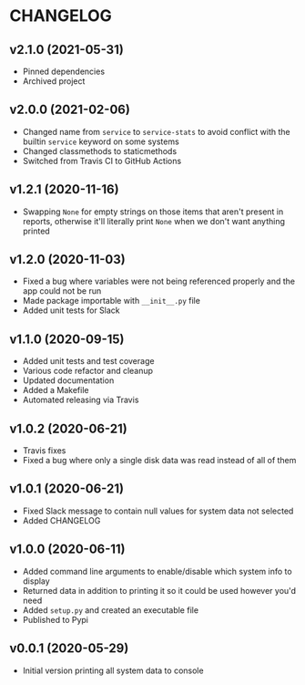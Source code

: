# CHANGELOG

## v2.1.0 (2021-05-31)

* Pinned dependencies
* Archived project

## v2.0.0 (2021-02-06)

* Changed name from `service` to `service-stats` to avoid conflict with the builtin `service` keyword on some systems
* Changed classmethods to staticmethods
* Switched from Travis CI to GitHub Actions

## v1.2.1 (2020-11-16)

* Swapping `None` for empty strings on those items that aren't present in reports, otherwise it'll literally print `None` when we don't want anything printed

## v1.2.0 (2020-11-03)

* Fixed a bug where variables were not being referenced properly and the app could not be run
* Made package importable with `__init__.py` file
* Added unit tests for Slack

## v1.1.0 (2020-09-15)

* Added unit tests and test coverage
* Various code refactor and cleanup
* Updated documentation
* Added a Makefile
* Automated releasing via Travis

## v1.0.2 (2020-06-21)

* Travis fixes
* Fixed a bug where only a single disk data was read instead of all of them

## v1.0.1 (2020-06-21)

* Fixed Slack message to contain null values for system data not selected
* Added CHANGELOG

## v1.0.0 (2020-06-11)

* Added command line arguments to enable/disable which system info to display
* Returned data in addition to printing it so it could be used however you'd need
* Added `setup.py` and created an executable file
* Published to Pypi

## v0.0.1 (2020-05-29)

* Initial version printing all system data to console
